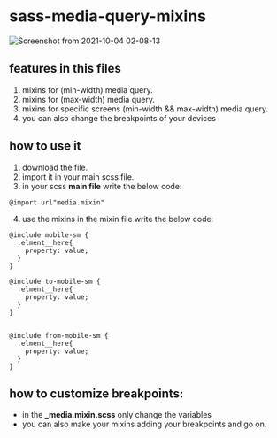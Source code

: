# sass-media-query-mixins

![Screenshot from 2021-10-04 02-08-13](https://user-images.githubusercontent.com/23323551/135941002-3602aa71-435f-416d-91a9-66561e172070.png)

## features in this files

1. mixins for (min-width) media query.
2. mixins for (max-width) media query.
3. mixins for specific screens (min-width && max-width) media query.
4. you can also change the breakpoints of your devices



## how to use it 
1. download the file.
2. import it in your main scss file.
3.  in your scss **main file** write the below code:
```
@import url"media.mixin"
```
4. use the mixins in the mixin file write the below code:
  ```
  @include mobile-sm {
    .elment__here{
      property: value;
    }
  }
  
  @include to-mobile-sm {
    .elment__here{
      property: value;
    }
  }
  
  
  @include from-mobile-sm {
    .elment__here{
      property: value;
    }
  }
  ```
## how to customize breakpoints:

- in the **_media.mixin.scss** only change the variables
- you can also make your mixins adding your breakpoints and go on.
